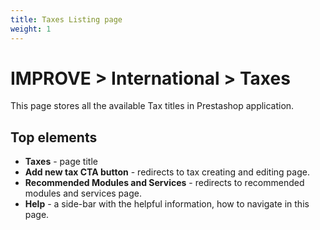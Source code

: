 ```yaml
---
title: Taxes Listing page
weight: 1
---
```

# IMPROVE > International > Taxes

This page stores all the available Tax titles in Prestashop application.

## Top elements

- **Taxes** - page title
- **Add new tax CTA button** - redirects to tax creating and editing page.
- **Recommended Modules and Services** - redirects to recommended modules and services page.
- **Help** - a side-bar with the helpful information, how to navigate in this page.
